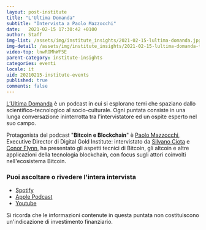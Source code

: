 ```yaml
---
layout: post-institute
title: "L'Ultima Domanda"
subtitle: "Intervista a Paolo Mazzocchi" 
date:   2021-02-15 17:30:42 +0100
author: Staff
img-list: /assets/img/institute_insights/2021-02-15-lultima-domanda.jpg
img-detail: /assets/img/institute_insights/2021-02-15-lultima-domanda-thumb.png
video-top: lnwROMhWF5E
parent-category: institute-insights
categories: eventi
locale: it
uid: 20210215-institute-events
published: true
comments: false
---
```


[L’Ultima Domanda](https://www.ultimadomanda.com/) è un podcast in cui si esplorano temi che spaziano dallo scientifico-tecnologico al socio-culturale. Ogni puntata consiste in una lunga conversazione ininterrotta tra l'intervistatore ed un ospite esperto nel suo campo.

Protagonista del podcast "**Bitcoin e Blockchain**" è [Paolo Mazzocchi](https://www.linkedin.com/in/paolomazzocchi/), Executive Director di Digital Gold Institute: intervistato da [Silvano Ciota](https://www.linkedin.com/in/silvanociota/) e [Conor Flynn](https://www.linkedin.com/in/conor-flynn-b19b06107/), ha presentato gli aspetti tecnici di Bitcoin, gli altcoin e altre applicazioni della tecnologia blockchain, con focus sugli attori coinvolti nell'ecosistema Bitcoin.

### Puoi ascoltare o rivedere l'intera intervista

- [Spotify](https://open.spotify.com/episode/4bvteBBjQgyoZe8kr1D6uU)
- [Apple Podcast](https://podcasts.apple.com/it/podcast/1-bitcoin-e-blockchain-con-paolo-mazzocchi/id1552628412?i=1000508092025&l=en)
- [Youtube](https://youtu.be/lnwROMhWF5E)

Si ricorda che le informazioni contenute in questa puntata non costituiscono un'indicazione di investimento finanziario.
